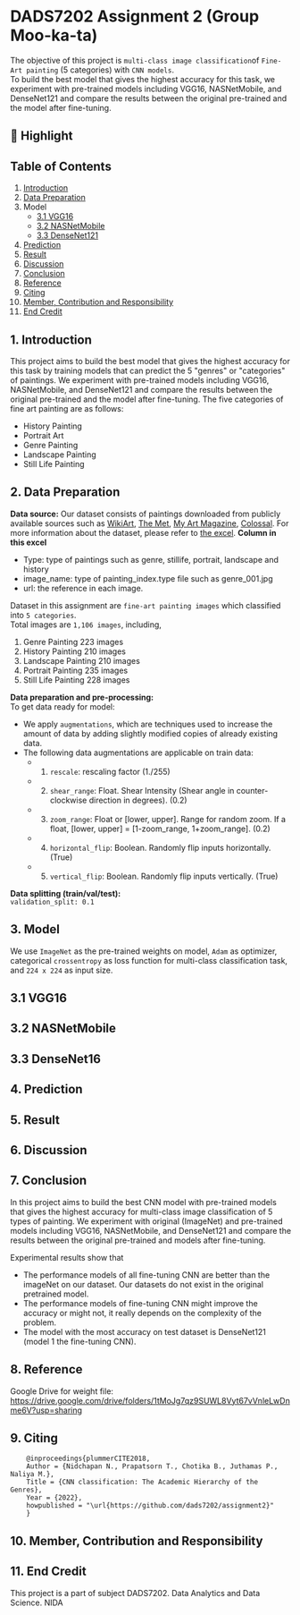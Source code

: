 # DADS7202 Assignment 2 (Group Moo-ka-ta)

The objective of this project is `multi-class image classification`of `Fine-Art painting` (5 categories) with `CNN models`. <br>
To build the best model that gives the highest accuracy for this task, we experiment with pre-trained models including VGG16, NASNetMobile, and DenseNet121 
and compare the results between the original pre-trained and the model after fine-tuning.

## 🌟 Highlight

## Table of Contents
1. [Introduction](#1.-introduction) <br>
2. [Data Preparation](#2.-data-preparation) <br>
3. Model<br>
   - [3.1 VGG16](#3.1-vgg16)<br>
   - [3.2 NASNetMobile](#3.2-nasnetmobile) <br>
   - [3.3 DenseNet121](#3.3-densenet121) <br>
4. [Prediction](#4.-prediction) <br>
5. [Result](#5.-result) <br>
6. [Discussion](#6.-discussion) <br>
7. [Conclusion](#7.-conclusion) <br>
8. [Reference](#8.-reference) <br>
9. [Citing](#9.-citing) <br>
10. [Member, Contribution and Responsibility](#10.-member,-contribution-and-responsibility) <br>
11. [End Credit](#11.-end-credit) <br>

## 1. Introduction
This project aims to build the best model that gives the highest accuracy for this task by training models that can predict the 5 "genres" or "categories" of paintings. We experiment with pre-trained models including VGG16, NASNetMobile, and DenseNet121 and compare the results between the original pre-trained and the model after fine-tuning. The five categories of fine art painting are as follows:  
- History Painting 
- Portrait Art 
- Genre Painting 
- Landscape Painting 
- Still Life Painting 

## 2. Data Preparation

**Data source:** Our dataset consists of paintings downloaded from publicly available sources such as [WikiArt](https://www.wikiart.org/), [The Met](https://www.metmuseum.org/), [My Art Magazine](https://myartmagazine.com/), [Colossal](https://www.thisiscolossal.com/). For more information about the dataset, please refer to [the excel](https://github.com/dads7202/assignment2/blob/main/fileReference/Reference.xlsx).
**Column in this excel** <br>
- Type: type of paintings such as genre, stillife, portrait, landscape and history <br>
- image_name: type of painting_index.type file such as genre_001.jpg <br>
- url: the reference in each image. <br>

Dataset in this assignment are `fine-art painting images` which classified into `5 categories`. <br>
Total images are `1,106 images`, including,
1. Genre Painting 223 images
2. History Painting 210 images
3. Landscape Painting 210 images
4. Portrait Painting 235 images
5. Still Life Painting 228 images

**Data preparation and pre-processing:** <br>
To get data ready for model: <br>
- We apply `augmentations`, which are techniques used to increase the amount of data by adding slightly modified copies of already existing data.  
- The following data augmentations are applicable on train data: 
   - 1. `rescale`: rescaling factor (1./255) 
   - 2. `shear_range`: Float. Shear Intensity (Shear angle in counter-clockwise direction in degrees). (0.2) 
   - 3. `zoom_range`: Float or [lower, upper]. Range for random zoom. If a float, [lower, upper] = [1-zoom_range, 1+zoom_range]. (0.2) 
   - 4. `horizontal_flip`: Boolean. Randomly flip inputs horizontally. (True) 
   - 5. `vertical_flip`: Boolean. Randomly flip inputs vertically. (True) 

**Data splitting (train/val/test):** <br>
`validation_split: 0.1`

## 3. Model
We use `ImageNet` as the pre-trained weights on model, `Adam` as optimizer, categorical `crossentropy` as loss function for multi-class classification task, and `224 x 224` as input size. 
## 3.1 VGG16

## 3.2 NASNetMobile

## 3.3 DenseNet16

## 4. Prediction

## 5. Result

## 6. Discussion

## 7. Conclusion
In this project aims to build the best CNN model with pre-trained models that gives the highest accuracy for multi-class image classification of 5 types of painting. We experiment with original (ImageNet) and pre-trained models including VGG16, NASNetMobile, and DenseNet121 and compare the results between the original pre-trained and models after fine-tuning. 

Experimental results show that  
- The performance models of all fine-tuning CNN are better than the imageNet on our dataset. Our datasets do not exist in the original pretrained model. 
- The performance models of fine-tuning CNN might improve the accuracy or might not, it really depends on the complexity of the problem. 
- The model with the most accuracy on test dataset is DenseNet121 (model 1 the fine-tuning CNN). 

## 8. Reference
Google Drive for weight file: https://drive.google.com/drive/folders/1tMoJg7qz9SUWL8Vyt67vVnleLwDnme6V?usp=sharing 

## 9. Citing
```  
    @inproceedings{plummerCITE2018, 
	Author = {Nidchapan N., Prapatsorn T., Chotika B., Juthamas P., Naliya M.}, 
	Title = {CNN classification: The Academic Hierarchy of the Genres}, 
	Year = {2022}, 
  	howpublished = "\url{https://github.com/dads7202/assignment2}" 
    } 
```  

## 10. Member, Contribution and Responsibility




## 11. End Credit
This project is a part of subject DADS7202. Data Analytics and Data Science. NIDA


